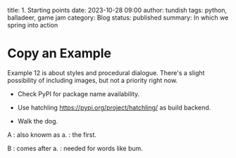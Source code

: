 title: 1. Starting points
date: 2023-10-28 09:00
author: tundish
tags: python, balladeer, game jam
category: Blog
status: published
summary: In which we spring into action

Copy an Example
===============

Example 12 is about styles and procedural dialogue.
There's a slight possibility of including images, but not a priority right now.


* Check PyPI for package name availability.
* Use hatchling  https://pypi.org/project/hatchling/ as build backend.

* Walk the dog.

A
: also knowm as a.
: the first.

B
: comes after a.
: needed for words like bum.
